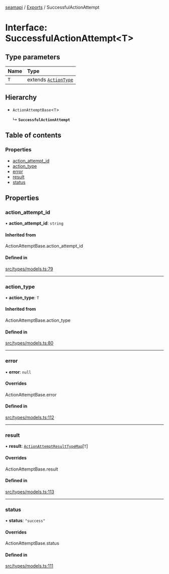 [seamapi](../README.md) / [Exports](../modules.md) / SuccessfulActionAttempt

# Interface: SuccessfulActionAttempt<T\>

## Type parameters

| Name | Type |
| :------ | :------ |
| `T` | extends [`ActionType`](../modules.md#actiontype) |

## Hierarchy

- `ActionAttemptBase`<`T`\>

  ↳ **`SuccessfulActionAttempt`**

## Table of contents

### Properties

- [action\_attempt\_id](SuccessfulActionAttempt.md#action_attempt_id)
- [action\_type](SuccessfulActionAttempt.md#action_type)
- [error](SuccessfulActionAttempt.md#error)
- [result](SuccessfulActionAttempt.md#result)
- [status](SuccessfulActionAttempt.md#status)

## Properties

### action\_attempt\_id

• **action\_attempt\_id**: `string`

#### Inherited from

ActionAttemptBase.action\_attempt\_id

#### Defined in

[src/types/models.ts:79](https://github.com/seamapi/javascript/blob/main/src/types/models.ts#L79)

___

### action\_type

• **action\_type**: `T`

#### Inherited from

ActionAttemptBase.action\_type

#### Defined in

[src/types/models.ts:80](https://github.com/seamapi/javascript/blob/main/src/types/models.ts#L80)

___

### error

• **error**: ``null``

#### Overrides

ActionAttemptBase.error

#### Defined in

[src/types/models.ts:112](https://github.com/seamapi/javascript/blob/main/src/types/models.ts#L112)

___

### result

• **result**: [`ActionAttemptResultTypeMap`](ActionAttemptResultTypeMap.md)[`T`]

#### Overrides

ActionAttemptBase.result

#### Defined in

[src/types/models.ts:113](https://github.com/seamapi/javascript/blob/main/src/types/models.ts#L113)

___

### status

• **status**: ``"success"``

#### Overrides

ActionAttemptBase.status

#### Defined in

[src/types/models.ts:111](https://github.com/seamapi/javascript/blob/main/src/types/models.ts#L111)
